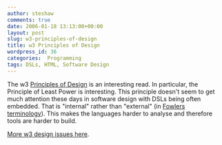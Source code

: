 ```yaml
---
author: steshaw
comments: true
date: 2006-01-18 13:13:00+00:00
layout: post
slug: w3-principles-of-design
title: w3 Principles of Design
wordpress_id: 36
categories:  Programming
tags: DSLs, HTML, Software Design
---
```


The w3 [Principles of Design](http://www.w3.org/DesignIssues/Principles.html) is an interesting read. In particular, the Principle of Least Power is interesting. This principle doesn't seem to get much attention these days in software design with DSLs being often embedded. That is "internal" rather than "external" (in [Fowlers terminology](http://www.martinfowler.com/bliki/DomainSpecificLanguage.html)). This makes the languages harder to analyse and therefore tools are harder to build.

[More w3 design issues here](http://www.w3.org/DesignIssues/Overview.html).
